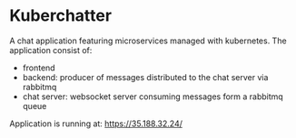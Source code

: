 # Kuberchatter
A chat application featuring microservices managed with kubernetes.
The application consist of:
  - frontend
  - backend: producer of messages distributed to the chat server via rabbitmq
  - chat server: websocket server consuming messages form a rabbitmq queue

Application is running at: https://35.188.32.24/
